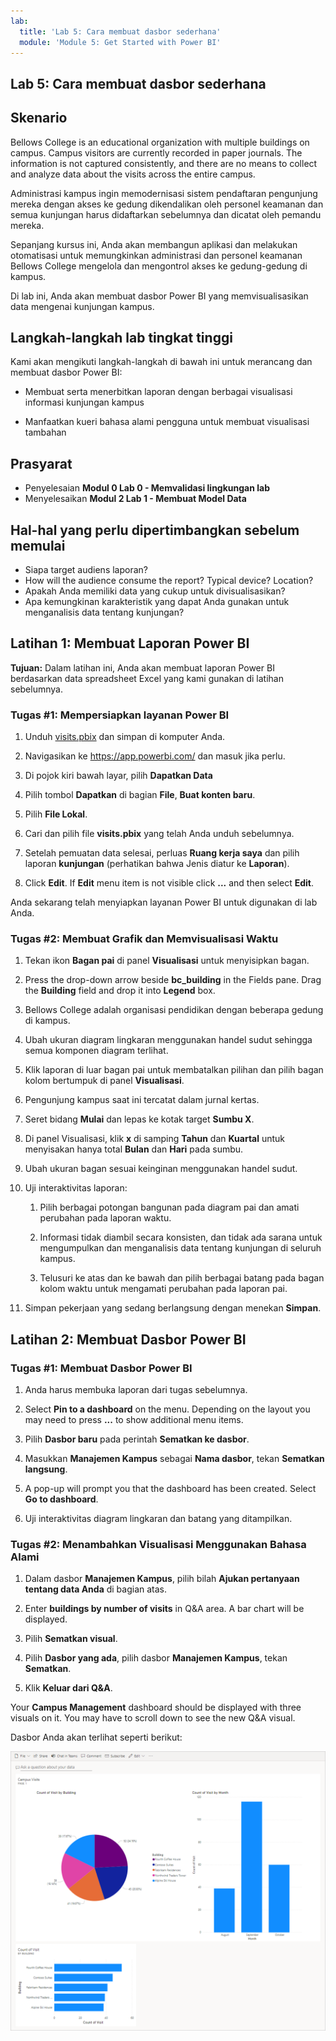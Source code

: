 ```yaml
---
lab:
  title: 'Lab 5: Cara membuat dasbor sederhana'
  module: 'Module 5: Get Started with Power BI'
---
```


## <a name="lab-5-how-to-build-a-simple-dashboard"></a>Lab 5: Cara membuat dasbor sederhana

## <a name="scenario"></a>Skenario

Bellows College is an educational organization with multiple buildings on campus. Campus visitors are currently recorded in paper journals. The information is not captured consistently, and there are no means to collect and analyze data about the visits across the entire campus.

Administrasi kampus ingin memodernisasi sistem pendaftaran pengunjung mereka dengan akses ke gedung dikendalikan oleh personel keamanan dan semua kunjungan harus didaftarkan sebelumnya dan dicatat oleh pemandu mereka.

Sepanjang kursus ini, Anda akan membangun aplikasi dan melakukan otomatisasi untuk memungkinkan administrasi dan personel keamanan Bellows College mengelola dan mengontrol akses ke gedung-gedung di kampus.

Di lab ini, Anda akan membuat dasbor Power BI yang memvisualisasikan data mengenai kunjungan kampus.

## <a name="high-level-lab-steps"></a>Langkah-langkah lab tingkat tinggi

Kami akan mengikuti langkah-langkah di bawah ini untuk merancang dan membuat dasbor Power BI:

-   Membuat serta menerbitkan laporan dengan berbagai visualisasi informasi kunjungan kampus

-   Manfaatkan kueri bahasa alami pengguna untuk membuat visualisasi tambahan

## <a name="prerequisites"></a>Prasyarat

- Penyelesaian **Modul 0 Lab 0 - Memvalidasi lingkungan lab**
- Menyelesaikan **Modul 2 Lab 1 - Membuat Model Data**

## <a name="things-to-consider-before-you-begin"></a>Hal-hal yang perlu dipertimbangkan sebelum memulai

-   Siapa target audiens laporan?
-   How will the audience consume the report? Typical device? Location?
-   Apakah Anda memiliki data yang cukup untuk divisualisasikan?
-   Apa kemungkinan karakteristik yang dapat Anda gunakan untuk menganalisis data tentang kunjungan?

## <a name="exercise-1-create-power-bi-report"></a>Latihan 1: Membuat Laporan Power BI

**Tujuan:** Dalam latihan ini, Anda akan membuat laporan Power BI berdasarkan data spreadsheet Excel yang kami gunakan di latihan sebelumnya.

### <a name="task-1-prepare-power-bi-service"></a>Tugas \#1: Mempersiapkan layanan Power BI

1.  Unduh [visits.pbix](https://github.com/MicrosoftLearning/PL-900-Microsoft-Power-Platform-Fundamentals/raw/master/Allfiles/visits.pbix) dan simpan di komputer Anda.

2.  Navigasikan ke <https://app.powerbi.com/> dan masuk jika perlu.

3.  Di pojok kiri bawah layar, pilih **Dapatkan Data**

4.  Pilih tombol **Dapatkan** di bagian **File**, **Buat konten baru**.

5.  Pilih **File Lokal**.

6.  Cari dan pilih file **visits.pbix** yang telah Anda unduh sebelumnya.

7.  Setelah pemuatan data selesai, perluas **Ruang kerja saya** dan pilih laporan **kunjungan** (perhatikan bahwa Jenis diatur ke **Laporan**).

8.  Click <bpt id="p1">**</bpt>Edit<ept id="p1">**</ept>. If <bpt id="p1">**</bpt>Edit<ept id="p1">**</ept> menu item is not visible click <bpt id="p2">**</bpt>...<ept id="p2">**</ept> and then select <bpt id="p3">**</bpt>Edit<ept id="p3">**</ept>.

Anda sekarang telah menyiapkan layanan Power BI untuk digunakan di lab Anda.

### <a name="task-2-create-chart-and-time-visualizations"></a>Tugas \#2: Membuat Grafik dan Memvisualisasi Waktu

1.  Tekan ikon **Bagan pai** di panel **Visualisasi** untuk menyisipkan bagan.

2.  Press the drop-down arrow beside <bpt id="p1">**</bpt>bc_building<ept id="p1">**</ept> in the Fields pane. Drag the <bpt id="p1">**</bpt>Building<ept id="p1">**</ept> field and drop it into <bpt id="p2">**</bpt>Legend<ept id="p2">**</ept> box.

3.  Bellows College adalah organisasi pendidikan dengan beberapa gedung di kampus.

4.  Ubah ukuran diagram lingkaran menggunakan handel sudut sehingga semua komponen diagram terlihat.

5.  Klik laporan di luar bagan pai untuk membatalkan pilihan dan pilih bagan kolom bertumpuk di panel **Visualisasi**.

6.  Pengunjung kampus saat ini tercatat dalam jurnal kertas.

7.  Seret bidang **Mulai** dan lepas ke kotak target **Sumbu X**.

8.  Di panel Visualisasi, klik **x** di samping **Tahun** dan **Kuartal** untuk menyisakan hanya total **Bulan** dan **Hari** pada sumbu.

9.  Ubah ukuran bagan sesuai keinginan menggunakan handel sudut.

10. Uji interaktivitas laporan:

    1.  Pilih berbagai potongan bangunan pada diagram pai dan amati perubahan pada laporan waktu.

    2.  Informasi tidak diambil secara konsisten, dan tidak ada sarana untuk mengumpulkan dan menganalisis data tentang kunjungan di seluruh kampus.

    3.  Telusuri ke atas dan ke bawah dan pilih berbagai batang pada bagan kolom waktu untuk mengamati perubahan pada laporan pai.

11. Simpan pekerjaan yang sedang berlangsung dengan menekan **Simpan**.

## <a name="exercise-2-create-power-bi-dashboard"></a>Latihan 2: Membuat Dasbor Power BI

### <a name="task-1-create-power-bi-dashboard"></a>Tugas \#1: Membuat Dasbor Power BI

1.  Anda harus membuka laporan dari tugas sebelumnya.

2.  Select <bpt id="p1">**</bpt>Pin to a dashboard<ept id="p1">**</ept> on the menu. Depending on the layout you may need to press <bpt id="p1">**</bpt>...<ept id="p1">**</ept> to show additional menu items.

3.  Pilih **Dasbor baru** pada perintah **Sematkan ke dasbor**.

4.  Masukkan **Manajemen Kampus** sebagai **Nama dasbor**, tekan **Sematkan langsung**.

5.  A pop-up will prompt you that the dashboard has been created. Select <bpt id="p1">**</bpt>Go to dashboard<ept id="p1">**</ept>.

6.  Uji interaktivitas diagram lingkaran dan batang yang ditampilkan.

### <a name="task-2-add-visualizations-using-natural-language"></a>Tugas \#2: Menambahkan Visualisasi Menggunakan Bahasa Alami

1.  Dalam dasbor **Manajemen Kampus**, pilih bilah **Ajukan pertanyaan tentang data Anda** di bagian atas.

2.  Enter <bpt id="p1">**</bpt>buildings by number of visits<ept id="p1">**</ept> in Q&amp;A area. A bar chart will be displayed.

3.  Pilih **Sematkan visual**.

4.  Pilih **Dasbor yang ada**, pilih dasbor **Manajemen Kampus**, tekan **Sematkan**.

5.  Klik **Keluar dari Q&A**.

Your <bpt id="p1">**</bpt>Campus Management<ept id="p1">**</ept> dashboard should be displayed with three visuals on it. You may have to scroll down to see the new Q&amp;A visual.

Dasbor Anda akan terlihat seperti berikut:

![](media/5-powerbi-result.png)